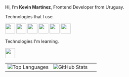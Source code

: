 <div>
  <p>Hi, I’m <b>Kevin Martínez</b>, Frontend Developer from Uruguay.</p>
  <div>
    <div>
      <p>Technologies that I use.</p>
      <img style="width: 2rem;" src="https://img.icons8.com/?size=100&id=20909&format=png&color=000000"/>
      <img style="width: 2rem;" src="https://img.icons8.com/?size=100&id=21278&format=png&color=000000"/>
      <img style="width: 2rem;" src="https://img.icons8.com/?size=100&id=108784&format=png&color=000000"/>
      <img style="width: 2rem;" src="https://img.icons8.com/?size=100&id=SrDTEN0d3OPH&format=png&color=000000"/>
      <img style="width: 2rem;" src="https://img.icons8.com/?size=100&id=4PiNHtUJVbLs&format=png&color=000000"/>
      <img style="width: 2rem;" src="https://img.icons8.com/?size=100&id=PndQWK6M1Hjo&format=png&color=000000"/>
    </div>
    <div>
      <p>Technologies I'm learning.</p>
      <img style="width: 2rem;" src="https://img.icons8.com/?size=100&id=asWSSTBrDlTW&format=png&color=000000"/>
    </div>
  </div>
  <table>
    <tr>
      <td style="width: 50%">
        <img src="https://github-readme-stats.vercel.app/api/top-langs/?username=kevin-mz&layout=compact&bg_color=001d29&title_color=02b3ff&text_color=ffffff" alt="Top Languages"/>
      </td>
      <td>
        <img src="https://github-readme-stats.vercel.app/api?username=kevin-mz&show_icons=true&bg_color=001d29&title_color=02b3ff&text_color=ffffff" alt="GitHub Stats"/>
      </td>
    </tr>
  </table>
</div>